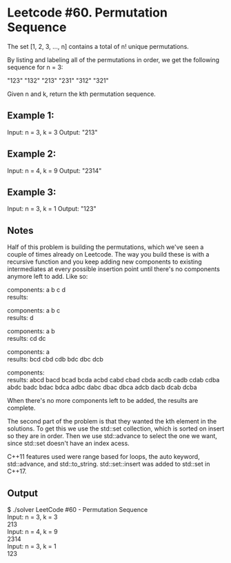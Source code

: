 # Leetcode #60. Permutation Sequence
The set [1, 2, 3, ..., n] contains a total of n! unique permutations.

By listing and labeling all of the permutations in order, we get the following sequence for n = 3:

"123"
"132"
"213"
"231"
"312"
"321"

Given n and k, return the kth permutation sequence.

 

## Example 1:

Input: n = 3, k = 3
Output: "213"

## Example 2:

Input: n = 4, k = 9
Output: "2314"

## Example 3:

Input: n = 3, k = 1
Output: "123"

## Notes

Half of this problem is building the permutations, which we've seen a couple of times already on Leetcode.  The way you build these is with a recursive function and you keep adding new components to existing intermediates at every possible insertion point until there's no components anymore left to add.  Like so:  

components: a b c d  
results:

components: a b c  
results: d

components: a b   
results: cd dc

components: a   
results: bcd cbd cdb bdc dbc dcb

components:   
results: abcd bacd bcad bcda acbd cabd cbad cbda acdb cadb cdab cdba abdc badc bdac bdca adbc dabc dbac dbca adcb dacb dcab dcba

When there's no more components left to be added, the results are complete.

The second part of the problem is that they wanted the kth element in the solutions.  To get this we use the std::set collection, which is sorted on insert so they are in order.  Then we use std::advance to select the one we want, since std::set doesn't have an index acess.

C++11 features used were range based for loops, the auto keyword, std::advance, and std::to_string.  std::set::insert was added to std::set in C++17.

## Output

$ ./solver 
LeetCode #60 - Permutation Sequence  
Input: n = 3, k = 3  
213  
Input: n = 4, k = 9  
2314  
Input: n = 3, k = 1  
123  

